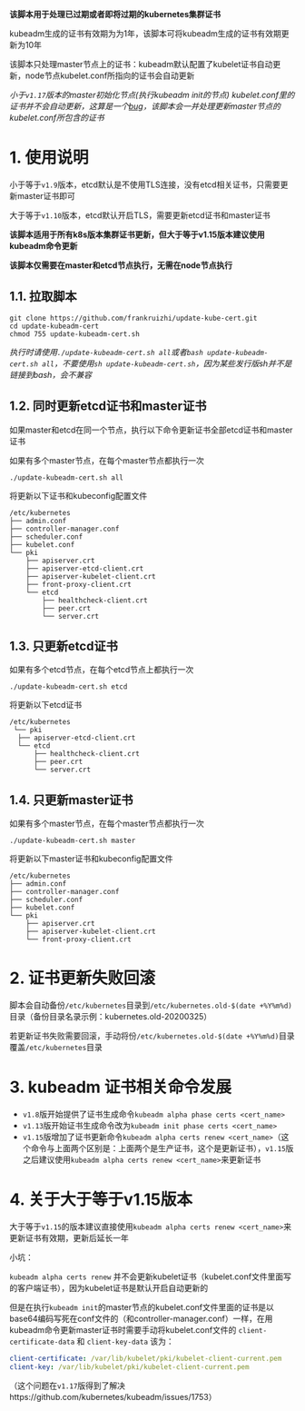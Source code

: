 **该脚本用于处理已过期或者即将过期的kubernetes集群证书**  

kubeadm生成的证书有效期为为1年，该脚本可将kubeadm生成的证书有效期更新为10年  

该脚本只处理master节点上的证书：kubeadm默认配置了kubelet证书自动更新，node节点kubelet.conf所指向的证书会自动更新  

*小于`v1.17`版本的master初始化节点(执行kubeadm init的节点) kubelet.conf里的证书并不会自动更新，这算是一个[bug](<https://github.com/kubernetes/kubeadm/issues/1753>)，该脚本会一并处理更新master节点的kubelet.conf所包含的证书*   

# 1. 使用说明

小于等于`v1.9`版本，etcd默认是不使用TLS连接，没有etcd相关证书，只需要更新master证书即可

大于等于`v1.10`版本，etcd默认开启TLS，需要更新etcd证书和master证书  

**该脚本适用于所有k8s版本集群证书更新，但大于等于v1.15版本建议使用kubeadm命令更新**  

**该脚本仅需要在master和etcd节点执行，无需在node节点执行**  

## 1.1. 拉取脚本

```
git clone https://github.com/frankruizhi/update-kube-cert.git
cd update-kubeadm-cert
chmod 755 update-kubeadm-cert.sh
```
*执行时请使用`./update-kubeadm-cert.sh all`或者`bash update-kubeadm-cert.sh all`，不要使用`sh update-kubeadm-cert.sh`，因为某些发行版sh并不是链接到bash，会不兼容*  

## 1.2. 同时更新etcd证书和master证书  
如果master和etcd在同一个节点，执行以下命令更新证书全部etcd证书和master证书  

如果有多个master节点，在每个master节点都执行一次  

```
./update-kubeadm-cert.sh all
```
将更新以下证书和kubeconfig配置文件  
```
/etc/kubernetes
├── admin.conf
├── controller-manager.conf
├── scheduler.conf
├── kubelet.conf
└── pki
    ├── apiserver.crt
    ├── apiserver-etcd-client.crt
    ├── apiserver-kubelet-client.crt
    ├── front-proxy-client.crt
    └── etcd
        ├── healthcheck-client.crt
        ├── peer.crt
        └── server.crt
```

## 1.3. 只更新etcd证书 
如果有多个etcd节点，在每个etcd节点上都执行一次  
```
./update-kubeadm-cert.sh etcd
```
将更新以下etcd证书  
```
/etc/kubernetes
 └── pki
  ├── apiserver-etcd-client.crt
  └── etcd
      ├── healthcheck-client.crt
      ├── peer.crt
      └── server.crt
```

## 1.4. 只更新master证书  
如果有多个master节点，在每个master节点都执行一次  
```
./update-kubeadm-cert.sh master
```
将更新以下master证书和kubeconfig配置文件  
```
/etc/kubernetes
├── admin.conf
├── controller-manager.conf
├── scheduler.conf
├── kubelet.conf
└── pki
    ├── apiserver.crt
    ├── apiserver-kubelet-client.crt
    └── front-proxy-client.crt
```



# 2. 证书更新失败回滚

脚本会自动备份`/etc/kubernetes`目录到`/etc/kubernetes.old-$(date +%Y%m%d)`目录（备份目录名录示例：kubernetes.old-20200325）

若更新证书失败需要回滚，手动将份`/etc/kubernetes.old-$(date +%Y%m%d)`目录覆盖`/etc/kubernetes`目录  



# 3. kubeadm 证书相关命令发展

- `v1.8`版开始提供了证书生成命令`kubeadm alpha phase certs <cert_name>`
- `v1.13`版开始证书生成命令改为`kubeadm init phase certs <cert_name>`
- `v1.15`版增加了证书更新命令`kubeadm alpha certs renew <cert_name>`（这个命令与上面两个区别是：上面两个是生产证书，这个是更新证书），`v1.15`版之后建议使用`kubeadm alpha certs renew <cert_name>`来更新证书



# 4. 关于大于等于v1.15版本

大于等于`v1.15`的版本建议直接使用`kubeadm alpha certs renew <cert_name>`来更新证书有效期，更新后延长一年  

小坑：  

`kubeadm alpha certs renew` 并不会更新kubelet证书（kubelet.conf文件里面写的客户端证书），因为kubelet证书是默认开启自动更新的  

但是在执行`kubeadm init`的master节点的kubelet.conf文件里面的证书是以base64编码写死在conf文件的（和controller-manager.conf）一样，在用kubeadm命令更新master证书时需要手动将kubelet.conf文件的 `client-certificate-data` 和 `client-key-data` 该为：

```yaml
client-certificate: /var/lib/kubelet/pki/kubelet-client-current.pem
client-key: /var/lib/kubelet/pki/kubelet-client-current.pem
```

（这个问题在`v1.17`版得到了解决https://github.com/kubernetes/kubeadm/issues/1753）

